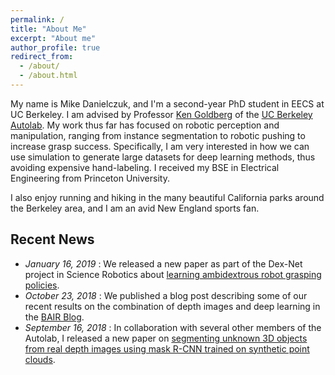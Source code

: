 ```yaml
---
permalink: /
title: "About Me"
excerpt: "About me"
author_profile: true
redirect_from: 
  - /about/
  - /about.html
---
```


My name is Mike Danielczuk, and I'm a second-year PhD student in EECS at UC Berkeley.
I am advised by Professor [Ken Goldberg](http://goldberg.berkeley.edu/) of the [UC Berkeley Autolab](http://autolab.berkeley.edu/).
My work thus far has focused on robotic perception and manipulation, ranging from instance segmentation to robotic pushing to increase grasp success. Specifically, I am very interested in how we can use simulation to generate large datasets for deep learning methods, thus avoiding expensive hand-labeling. I received my BSE in Electrical Engineering from Princeton University.

I also enjoy running and hiking in the many beautiful California parks around the Berkeley area, and I am an avid New England sports fan.

Recent News
-------
* *January 16, 2019* : We released a new paper as part of the Dex-Net project in Science Robotics about [learning ambidextrous robot grasping policies](https://mjd3.github.io/publication/2019-dexnet-4).
* *October 23, 2018* : We published a blog post describing some of our recent results on the combination of depth images and deep learning in the [BAIR Blog](https://bair.berkeley.edu/blog/2018/10/23/depth-sensing/).
* *September 16, 2018* : In collaboration with several other members of the Autolab, I released a new paper on [segmenting unknown 3D objects from real depth images using mask R-CNN trained on synthetic point clouds](https://mjd3.github.io/publication/2018-sdmaskrcnn).
